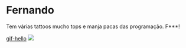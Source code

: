 # Fernando

Tem várias tattoos mucho tops e manja pacas das programação. F***!

[gif-hello](https://media.giphy.com/media/kGQcJmEQMrRgzOSuBo/giphy.gif)
![](https://media.giphy.com/media/kGQcJmEQMrRgzOSuBo/giphy.gif)
